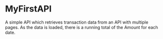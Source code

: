 # MyFirstAPI

A simple API which retrieves transaction data from an API with multiple pages. As the data is loaded, there is a running total of the Amount for each date.
